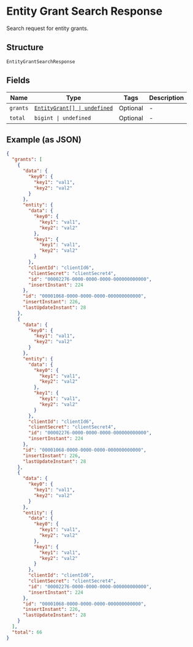 
# Entity Grant Search Response

Search request for entity grants.

## Structure

`EntityGrantSearchResponse`

## Fields

| Name | Type | Tags | Description |
|  --- | --- | --- | --- |
| `grants` | [`EntityGrant[] \| undefined`](../../doc/models/entity-grant.md) | Optional | - |
| `total` | `bigint \| undefined` | Optional | - |

## Example (as JSON)

```json
{
  "grants": [
    {
      "data": {
        "key0": {
          "key1": "val1",
          "key2": "val2"
        }
      },
      "entity": {
        "data": {
          "key0": {
            "key1": "val1",
            "key2": "val2"
          },
          "key1": {
            "key1": "val1",
            "key2": "val2"
          }
        },
        "clientId": "clientId6",
        "clientSecret": "clientSecret4",
        "id": "00002276-0000-0000-0000-000000000000",
        "insertInstant": 224
      },
      "id": "00001068-0000-0000-0000-000000000000",
      "insertInstant": 226,
      "lastUpdateInstant": 28
    },
    {
      "data": {
        "key0": {
          "key1": "val1",
          "key2": "val2"
        }
      },
      "entity": {
        "data": {
          "key0": {
            "key1": "val1",
            "key2": "val2"
          },
          "key1": {
            "key1": "val1",
            "key2": "val2"
          }
        },
        "clientId": "clientId6",
        "clientSecret": "clientSecret4",
        "id": "00002276-0000-0000-0000-000000000000",
        "insertInstant": 224
      },
      "id": "00001068-0000-0000-0000-000000000000",
      "insertInstant": 226,
      "lastUpdateInstant": 28
    },
    {
      "data": {
        "key0": {
          "key1": "val1",
          "key2": "val2"
        }
      },
      "entity": {
        "data": {
          "key0": {
            "key1": "val1",
            "key2": "val2"
          },
          "key1": {
            "key1": "val1",
            "key2": "val2"
          }
        },
        "clientId": "clientId6",
        "clientSecret": "clientSecret4",
        "id": "00002276-0000-0000-0000-000000000000",
        "insertInstant": 224
      },
      "id": "00001068-0000-0000-0000-000000000000",
      "insertInstant": 226,
      "lastUpdateInstant": 28
    }
  ],
  "total": 66
}
```

